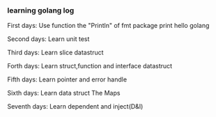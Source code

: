 ### learning golang log

First days:
Use function the "Println" of fmt package print hello golang

Second days:
Learn unit test

Third days:
Learn slice datastruct

Forth days:
Learn struct,function and interface datastruct

Fifth days:
Learn pointer and error handle

Sixth days:
Learn data struct The Maps

Seventh days:
Learn dependent and inject(D&I)
